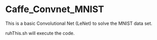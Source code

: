 # Caffe_Convnet_MNIST

This is a basic Convolutional Net (LeNet) to solve the MNIST data set.

ruhThis.sh will execute the code.
